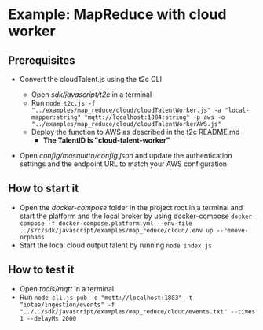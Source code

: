 <!---
  Copyright (c) 2021 Bosch.IO GmbH

  This Source Code Form is subject to the terms of the Mozilla Public
  License, v. 2.0. If a copy of the MPL was not distributed with this
  file, You can obtain one at https://mozilla.org/MPL/2.0/.

  SPDX-License-Identifier: MPL-2.0
-->

# Example: MapReduce with cloud worker

## Prerequisites

- Convert the cloudTalent.js using the t2c CLI
  - Open _sdk/javascript/t2c_ in a terminal
  - Run ```node t2c.js -f "../examples/map_reduce/cloud/cloudTalentWorker.js" -a "local-mapper:string" "mqtt://localhost:1884:string" -p aws -o "../examples/map_reduce/cloud/cloudTalentWorkerAWS.js"```
  - Deploy the function to AWS as described in the t2c README.md
    - __The TalentID is "cloud-talent-worker"__

- Open _config/mosquitto/config.json_ and update the authentication settings and the endpoint URL to match your AWS configuration

## How to start it

- Open the _docker-compose_ folder in the project root in a terminal and start the platform and the local broker by using docker-compose ```docker-compose -f docker-compose.platform.yml --env-file ../src/sdk/javascript/examples/map_reduce/cloud/.env up --remove-orphans```
- Start the local cloud output talent by running ```node index.js```

## How to test it

- Open _tools/mqtt_ in a terminal
- Run ```node cli.js pub -c "mqtt://localhost:1883" -t "iotea/ingestion/events" -f "../../sdk/javascript/examples/map_reduce/cloud/events.txt" --times 1 --delayMs 2000```
